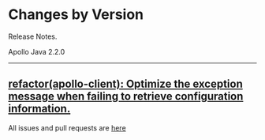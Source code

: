 Changes by Version
==================
Release Notes.

Apollo Java 2.2.0

------------------
[refactor(apollo-client): Optimize the exception message when failing to retrieve configuration information.](https://github.com/apolloconfig/apollo-java/pull/22)
------------------
All issues and pull requests are [here](https://github.com/apolloconfig/apollo-java/milestone/2?closed=1)